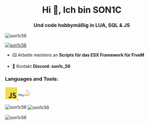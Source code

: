 <h1 align="center">Hi 👋, Ich bin SON1C</h1>
<h3 align="center">Und code hobbymäßig in LUA, SQL & JS</h3>

<p align="left"> <img src="https://komarev.com/ghpvc/?username=son1c56&label=Profile%20views&color=0e75b6&style=flat" alt="son1c56" /> </p>

<p align="left"> <a href="https://github.com/ryo-ma/github-profile-trophy"><img src="https://github-profile-trophy.vercel.app/?username=son1c56" alt="son1c56" /></a> </p>

- ⌨️ Arbeite meistens an **Scripts für das ESX Framework für FiveM**

- 📧 Kontakt **Discord: son1c_56**

<!-- <h3 align="left">Connect with me:</h3>
<p align="left">
</p> -->

<h3 align="left">Languages and Tools:</h3>
<p align="left"> <a href="https://developer.mozilla.org/en-US/docs/Web/JavaScript" target="_blank" rel="noreferrer"> <img src="https://raw.githubusercontent.com/devicons/devicon/master/icons/javascript/javascript-original.svg" alt="javascript" width="40" height="40"/> </a> <a href="https://www.mysql.com/" target="_blank" rel="noreferrer"> <img src="https://raw.githubusercontent.com/devicons/devicon/master/icons/mysql/mysql-original-wordmark.svg" alt="mysql" width="40" height="40"/> </a> </p>

<p><img align="left" src="https://github-readme-stats.vercel.app/api/top-langs?username=son1c56&show_icons=true&locale=en&layout=compact" alt="son1c56" /></p>

<p>&nbsp;<img align="center" src="https://github-readme-stats.vercel.app/api?username=son1c56&show_icons=true&locale=en" alt="son1c56" /></p>

<p><img align="center" src="https://github-readme-streak-stats.herokuapp.com/?user=son1c56&" alt="son1c56" /></p>
